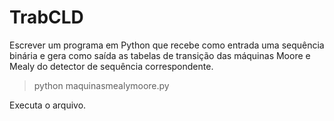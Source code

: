 # TrabCLD
Escrever um programa em Python que recebe como entrada uma sequência binária e gera como saída as tabelas de transição das máquinas Moore e Mealy do detector de sequência correspondente.

> python maquinasmealymoore.py

Executa o arquivo.
